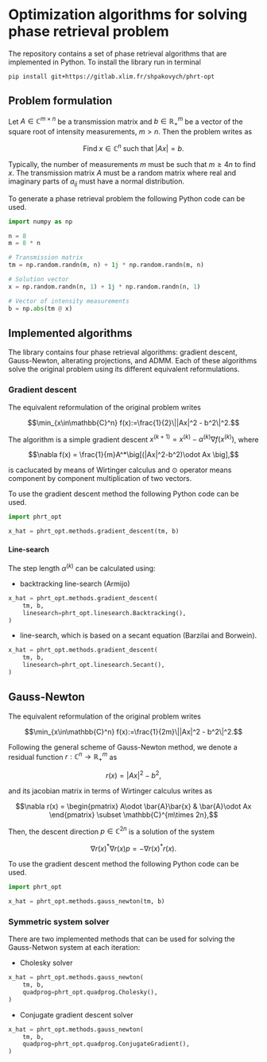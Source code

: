 # Optimization algorithms for solving phase retrieval problem

The repository contains a set of phase retrieval algorithms that are implemented in Python. To install the library run in terminal
```
pip install git+https://gitlab.xlim.fr/shpakovych/phrt-opt
```

## Problem formulation

Let $`A\in\mathbb{C}^{m\times n}`$ be a transmission matrix and $`b\in\mathbb{R}^{m}_+`$ be a vector of the square root of intensity measurements, $`m > n`$. Then the problem writes as

```math
\text{Find} \; x\in\mathbb{C}^n \; \text{such that} \; |Ax| = b.
```

Typically, the number of measurements $`m`$ must be such that $`m \geq 4n`$ to find $`x`$. The transmission matrix $`A`$ must be a random matrix where real and imaginary parts of $`a_{ij}`$ must have a normal distribution.

To generate a phase retrieval problem the following Python code can be used.

```python
import numpy as np

n = 8
m = 8 * n

# Transmission matrix
tm = np.random.randn(m, n) + 1j * np.random.randn(m, n)

# Solution vector
x = np.random.randn(n, 1) + 1j * np.random.randn(n, 1)

# Vector of intensity measurements
b = np.abs(tm @ x)
```

## Implemented algorithms

The library contains four phase retrieval algorithms: gradient descent, Gauss-Newton, alterating projections, and ADMM. Each of these algorithms solve the original problem using its different equivalent reformulations.

### Gradient descent

The equivalent reformulation of the original problem writes

```math
\min_{x\in\mathbb{C}^n} f(x):=\frac{1}{2}\||Ax|^2 - b^2\|^2.
```

The algorithm is a simple gradient descent $`x^{(k+1)} = x^{(k)} - \alpha^{(k)} \nabla f(x^{(k)})`$, where

```math
\nabla f(x) = \frac{1}{m}A^*\big[(|Ax|^2-b^2)\odot Ax \big],
```

is caclucated by means of Wirtinger calculus and $`\odot`$ operator means component by component multiplication of two vectors. 

To use the gradient descent method the following Python code can be used.

```python
import phrt_opt

x_hat = phrt_opt.methods.gradient_descent(tm, b)
```
#### Line-search

The step length $`\alpha^{(k)}`$ can be calculated using:
* backtracking line-search (Armijo)
```python
x_hat = phrt_opt.methods.gradient_descent(
    tm, b,
    linesearch=phrt_opt.linesearch.Backtracking(),
)
 ```
* line-search, which is based on a secant equation (Barzilai and Borwein).
```python
x_hat = phrt_opt.methods.gradient_descent(
    tm, b,
    linesearch=phrt_opt.linesearch.Secant(),
)
 ```

## Gauss-Newton

The equivalent reformulation of the original problem writes

```math
\min_{x\in\mathbb{C}^n} f(x):=\frac{1}{2m}\||Ax|^2 - b^2\|^2.
```
Following the general scheme of Gauss-Newton method, we denote a residual function $`r:\mathbb{C}^n\rightarrow\mathbb{R}^m_+`$ as

```math
r(x) = |Ax|^2 - b^2,
```
and its jacobian matrix in terms of Wirtinger calculus writes as

```math
\nabla r(x) = 
\begin{pmatrix}
    A\odot \bar{A}\bar{x} & \bar{A}\odot Ax
\end{pmatrix}
\subset \mathbb{C}^{m\times 2n},
```

Then, the descent direction $`p\in\mathbb{C}^{2n}`$ is a solution of the system

```math
\nabla r(x)^* \nabla r(x) p = - \nabla r(x)^* r(x).
```

To use the gradient descent method the following Python code can be used.

```python
import phrt_opt

x_hat = phrt_opt.methods.gauss_newton(tm, b)
```

### Symmetric system solver

There are two implemented methods that can be used for solving the Gauss-Netwon system at each iteration:
* Cholesky solver
```python
x_hat = phrt_opt.methods.gauss_newton(
    tm, b,
    quadprog=phrt_opt.quadprog.Cholesky(),
)
```
* Conjugate gradient descent solver
```python
x_hat = phrt_opt.methods.gauss_newton(
    tm, b,
    quadprog=phrt_opt.quadprog.ConjugateGradient(),
)
```
